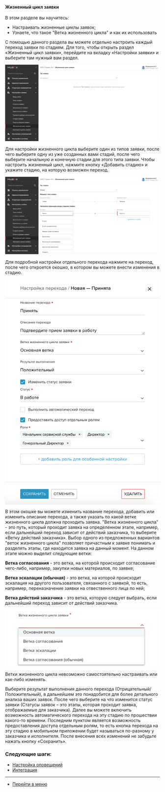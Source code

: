 #### Жизненный цикл заявки
В этом разделе вы научитесь:
- Настраивать жизненные циклы заявок;
- Узнаете, что такое "Ветка жизненного цикла" и как их использовать

С помощью данного раздела вы можете отдельно настроить каждый переход заявки по стадиям. Для того, чтобы открыть раздел «Жизненный цикл заявки», перейдите на вкладку «Настройки заявки» и выберите там нужный вам раздел.

![cycle1](/attachments/images/FAQ/ADMIN/TicketLifeCycle/cycle1.png)

Для настройки жизненного цикла выберите один из типов заявки, после чего выберите одну из уже созданных вами стадий, после чего выберите начальную и конечную стадии для этого типа заявки. Чтобы настроить жизненный цикл, нажмите кнопку «Добавить стадию» и укажите стадию, на которую возможен переход.

![cycle2](/attachments/images/FAQ/ADMIN/TicketLifeCycle/cycle2.png)

Для подробной настройки отдельного перехода нажмите на переход, после чего откроется окошко, в котором вы можете внести изменения в стадию.

<div>
  <img  style="margin: 0 auto; display: block; max-width: 100%;" src="/attachments/images/FAQ/ADMIN/TicketLifeCycle/cycle3.png" />
</div>

В этом окошке вы можете изменить название перехода, добавить или изменить описание перехода, а также указать по какой ветке жизненного цикла должна проходить заявка. "Ветка жизненного цикла" - это путь, который проходит заявка на определенном этапе, например, если дальнейший переход зависит от действий заказчика, то выберите «Ветку действий заказчика». Выбор одного из предложенных вариантов "веток жизненного цикла" позволяет причастным к заявке понимать и разделять этапы, где находится заявка на данный момент. На данном этапе можно выделит следующие ветки:

**Ветка согласования** - это ветка, на которой происходит согласование чего-либо, например, закупки новых материалов, по заявке;

**Ветка эскалации (обычная)** - это ветка, на которой происходит эскалация на другого пользователя, связанного с заявкой, то есть, например, переназначение заявки на отвественного лица по ней;

**Ветка действий заказчика** - это ветка, которую следует выбрать, если дальнейший переход зависит от действий заказчика.

![cycle4](/attachments/images/FAQ/ADMIN/TicketLifeCycle/cycle4.png)

Ветки жизненного цикла невозможно самостоятельно настраивать или как-либо изменять.

Выберите результат выполнения данного перехода (Отрицательный/Положительный), в дальнейшем это понадобится для более детального анализа ваших заявок. После чего выберите на что изменится статус заявки (Статусы заявок – это этапы, которая проходит заявка, отображаемые для заказчика). Далее вы можете включить возможность автоматического перехода на эту стадию по прошествии какого-то времени. Последним пунктом является возможность предоставления доступа отдельным ролям, то есть кнопка перехода на эту стадию в мобильном приложении будет называться по-разному у заказчика и исполнителя.
После внесения всех изменений не забудьте нажать кнопку «Сохранить».



### Следующие шаги:
- [Настройка оповещений](./Notifications.md)
- [Интеграция](./Integration.md)


____
- [Перейти в меню](http://wiki.hubex.ru)
